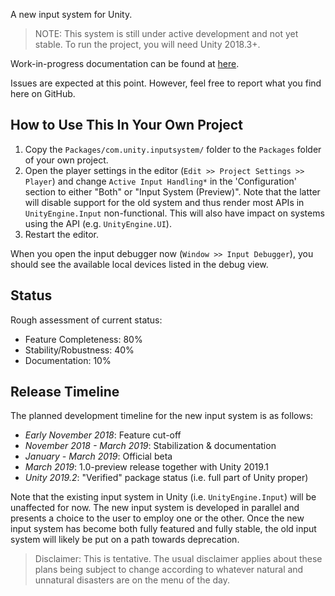 
A new input system for Unity.

>NOTE: This system is still under active development and not yet stable. To run the project, you will need Unity 2018.3+.

Work-in-progress documentation can be found at [here](https://github.com/Unity-Technologies/InputSystem/blob/develop/Packages/com.unity.inputsystem/Documentation~/InputSystem.md).

Issues are expected at this point. However, feel free to report what you find here on GitHub.

## How to Use This In Your Own Project

1. Copy the `Packages/com.unity.inputsystem/` folder to the `Packages` folder of your own project.
2. Open the player settings in the editor (`Edit >> Project Settings >> Player`) and change `Active Input Handling*` in the 'Configuration' section to either "Both" or "Input System (Preview)". Note that the latter will disable support for the old system and thus render most APIs in `UnityEngine.Input` non-functional. This will also have impact on systems using the API (e.g. `UnityEngine.UI`).
3. Restart the editor.

When you open the input debugger now (`Window >> Input Debugger`), you should see the available local devices listed in the debug view.

## Status

Rough assessment of current status:

- Feature Completeness: 80%
- Stability/Robustness: 40%
- Documentation: 10%

## Release Timeline

The planned development timeline for the new input system is as follows:

- *Early November 2018*: Feature cut-off
- *November 2018 - March 2019*: Stabilization & documentation
- *January - March 2019*: Official beta
- *March 2019*: 1.0-preview release together with Unity 2019.1
- *Unity 2019.2*: "Verified" package status (i.e. full part of Unity proper)

Note that the existing input system in Unity (i.e. `UnityEngine.Input`) will be unaffected for now. The new input system is developed in parallel and presents a choice to the user to employ one or the other. Once the new input system has become both fully featured and fully stable, the old input system will likely be put on a path towards deprecation.

>Disclaimer: This is tentative. The usual disclaimer applies about these plans being subject to change according to whatever natural and unnatural disasters are on the menu of the day.
